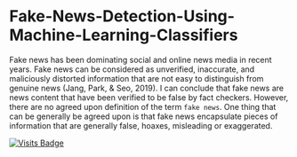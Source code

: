 # Fake-News-Detection-Using-Machine-Learning-Classifiers

Fake news has been dominating social and online news media in recent years.  Fake news can be considered as unverified, inaccurate, and maliciously  distorted information that are not easy to distinguish from genuine news (Jang, Park, & Seo, 2019). I can conclude that fake news are news  content that have been verified to be false by fact checkers. However,  there are no agreed upon definition of the term `fake news`.  One thing that can be generally be agreed upon is that fake news  encapsulate pieces of information that are generally false, hoaxes,  misleading or exaggerated.

 
 
[![Visits Badge](https://badges.pufler.dev/visits/oasanusi/Fake-News-Detection-Using-Machine-Learning-Classifiers)](https://badges.pufler.dev)
